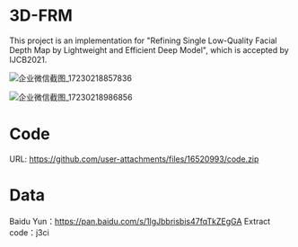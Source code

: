 # 3D-FRM
This project is an implementation for "Refining Single Low-Quality Facial Depth Map by Lightweight and Efficient Deep Model", which is accepted by IJCB2021.

![企业微信截图_17230218857836](https://github.com/user-attachments/assets/7cd4c2e6-84dd-4d16-a21b-b3a2d20c6308)

![企业微信截图_17230218986856](https://github.com/user-attachments/assets/86bba7ca-f673-441a-b1f3-b95b344033ee)

# Code
URL: https://github.com/user-attachments/files/16520993/code.zip

# Data
Baidu Yun：https://pan.baidu.com/s/1lgJbbrisbis47fqTkZEgGA 
Extract code：j3ci 

